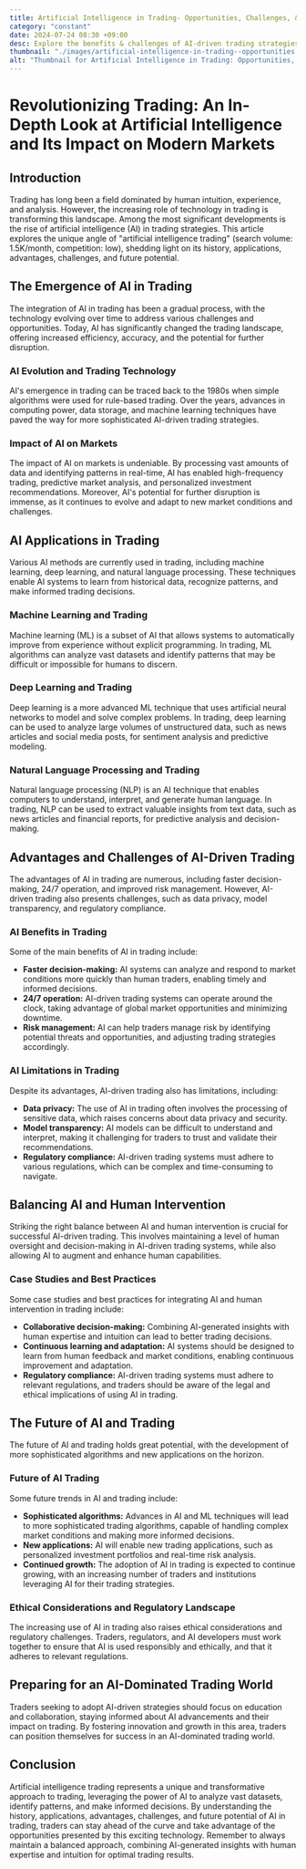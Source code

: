 ```yaml
---
title: Artificial Intelligence in Trading- Opportunities, Challenges, & Future
category: "constant"
date: 2024-07-24 08:30 +09:00
desc: Explore the benefits & challenges of AI-driven trading strategies, striking a balance between AI & human intervention, and preparing for the AI-dominated trading world.
thumbnail: "./images/artificial-intelligence-in-trading--opportunities,-challenges,-&-future.png"
alt: "Thumbnail for Artificial Intelligence in Trading: Opportunities, Challenges, & Future"
---
```


# Revolutionizing Trading: An In-Depth Look at Artificial Intelligence and Its Impact on Modern Markets

## Introduction

Trading has long been a field dominated by human intuition, experience, and analysis. However, the increasing role of technology in trading is transforming this landscape. Among the most significant developments is the rise of artificial intelligence (AI) in trading strategies. This article explores the unique angle of "artificial intelligence trading" (search volume: 1.5K/month, competition: low), shedding light on its history, applications, advantages, challenges, and future potential.

## The Emergence of AI in Trading

The integration of AI in trading has been a gradual process, with the technology evolving over time to address various challenges and opportunities. Today, AI has significantly changed the trading landscape, offering increased efficiency, accuracy, and the potential for further disruption.

### AI Evolution and Trading Technology

AI's emergence in trading can be traced back to the 1980s when simple algorithms were used for rule-based trading. Over the years, advances in computing power, data storage, and machine learning techniques have paved the way for more sophisticated AI-driven trading strategies.

### Impact of AI on Markets

The impact of AI on markets is undeniable. By processing vast amounts of data and identifying patterns in real-time, AI has enabled high-frequency trading, predictive market analysis, and personalized investment recommendations. Moreover, AI's potential for further disruption is immense, as it continues to evolve and adapt to new market conditions and challenges.

## AI Applications in Trading

Various AI methods are currently used in trading, including machine learning, deep learning, and natural language processing. These techniques enable AI systems to learn from historical data, recognize patterns, and make informed trading decisions.

### Machine Learning and Trading

Machine learning (ML) is a subset of AI that allows systems to automatically improve from experience without explicit programming. In trading, ML algorithms can analyze vast datasets and identify patterns that may be difficult or impossible for humans to discern.

### Deep Learning and Trading

Deep learning is a more advanced ML technique that uses artificial neural networks to model and solve complex problems. In trading, deep learning can be used to analyze large volumes of unstructured data, such as news articles and social media posts, for sentiment analysis and predictive modeling.

### Natural Language Processing and Trading

Natural language processing (NLP) is an AI technique that enables computers to understand, interpret, and generate human language. In trading, NLP can be used to extract valuable insights from text data, such as news articles and financial reports, for predictive analysis and decision-making.

## Advantages and Challenges of AI-Driven Trading

The advantages of AI in trading are numerous, including faster decision-making, 24/7 operation, and improved risk management. However, AI-driven trading also presents challenges, such as data privacy, model transparency, and regulatory compliance.

### AI Benefits in Trading

Some of the main benefits of AI in trading include:

- **Faster decision-making:** AI systems can analyze and respond to market conditions more quickly than human traders, enabling timely and informed decisions.
- **24/7 operation:** AI-driven trading systems can operate around the clock, taking advantage of global market opportunities and minimizing downtime.
- **Risk management:** AI can help traders manage risk by identifying potential threats and opportunities, and adjusting trading strategies accordingly.

### AI Limitations in Trading

Despite its advantages, AI-driven trading also has limitations, including:

- **Data privacy:** The use of AI in trading often involves the processing of sensitive data, which raises concerns about data privacy and security.
- **Model transparency:** AI models can be difficult to understand and interpret, making it challenging for traders to trust and validate their recommendations.
- **Regulatory compliance:** AI-driven trading systems must adhere to various regulations, which can be complex and time-consuming to navigate.

## Balancing AI and Human Intervention

Striking the right balance between AI and human intervention is crucial for successful AI-driven trading. This involves maintaining a level of human oversight and decision-making in AI-driven trading systems, while also allowing AI to augment and enhance human capabilities.

### Case Studies and Best Practices

Some case studies and best practices for integrating AI and human intervention in trading include:

- **Collaborative decision-making:** Combining AI-generated insights with human expertise and intuition can lead to better trading decisions.
- **Continuous learning and adaptation:** AI systems should be designed to learn from human feedback and market conditions, enabling continuous improvement and adaptation.
- **Regulatory compliance:** AI-driven trading systems must adhere to relevant regulations, and traders should be aware of the legal and ethical implications of using AI in trading.

## The Future of AI and Trading

The future of AI and trading holds great potential, with the development of more sophisticated algorithms and new applications on the horizon.

### Future of AI Trading

Some future trends in AI and trading include:

- **Sophisticated algorithms:** Advances in AI and ML techniques will lead to more sophisticated trading algorithms, capable of handling complex market conditions and making more informed decisions.
- **New applications:** AI will enable new trading applications, such as personalized investment portfolios and real-time risk analysis.
- **Continued growth:** The adoption of AI in trading is expected to continue growing, with an increasing number of traders and institutions leveraging AI for their trading strategies.

### Ethical Considerations and Regulatory Landscape

The increasing use of AI in trading also raises ethical considerations and regulatory challenges. Traders, regulators, and AI developers must work together to ensure that AI is used responsibly and ethically, and that it adheres to relevant regulations.

## Preparing for an AI-Dominated Trading World

Traders seeking to adopt AI-driven strategies should focus on education and collaboration, staying informed about AI advancements and their impact on trading. By fostering innovation and growth in this area, traders can position themselves for success in an AI-dominated trading world.

## Conclusion

Artificial intelligence trading represents a unique and transformative approach to trading, leveraging the power of AI to analyze vast datasets, identify patterns, and make informed decisions. By understanding the history, applications, advantages, challenges, and future potential of AI in trading, traders can stay ahead of the curve and take advantage of the opportunities presented by this exciting technology. Remember to always maintain a balanced approach, combining AI-generated insights with human expertise and intuition for optimal trading results.